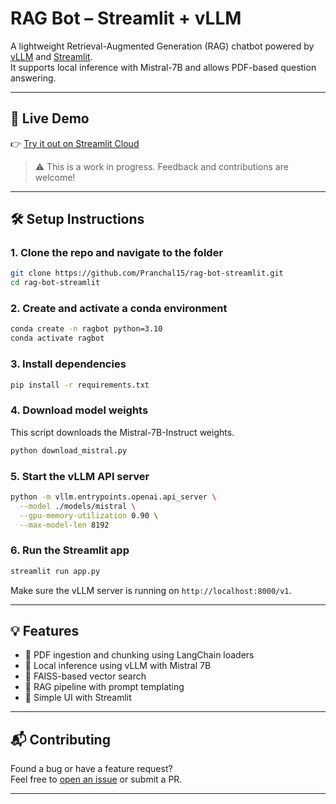 # RAG Bot – Streamlit + vLLM

A lightweight Retrieval-Augmented Generation (RAG) chatbot powered by [vLLM](https://github.com/vllm-project/vllm) and [Streamlit](https://streamlit.io).  
It supports local inference with Mistral-7B and allows PDF-based question answering.

---

## 🚀 Live Demo

👉 [Try it out on Streamlit Cloud](https://pranchal15-rag-bot-streamlit-app-5kqfex.streamlit.app/)

> ⚠️ This is a work in progress. Feedback and contributions are welcome!

---

## 🛠️ Setup Instructions

### 1. Clone the repo and navigate to the folder
```bash
git clone https://github.com/Pranchal15/rag-bot-streamlit.git
cd rag-bot-streamlit
```

### 2. Create and activate a conda environment
```bash
conda create -n ragbot python=3.10
conda activate ragbot
```

### 3. Install dependencies
```bash
pip install -r requirements.txt
```

### 4. Download model weights
This script downloads the Mistral-7B-Instruct weights.
```bash
python download_mistral.py
```

### 5. Start the vLLM API server
```bash
python -m vllm.entrypoints.openai.api_server \
  --model ./models/mistral \
  --gpu-memory-utilization 0.90 \
  --max-model-len 8192
```

### 6. Run the Streamlit app
```bash
streamlit run app.py
```

Make sure the vLLM server is running on `http://localhost:8000/v1`.

---

## 💡 Features

- 🔎 PDF ingestion and chunking using LangChain loaders
- 🤖 Local inference using vLLM with Mistral 7B
- 🧠 FAISS-based vector search
- 🎯 RAG pipeline with prompt templating
- 🧪 Simple UI with Streamlit

---

## 📬 Contributing

Found a bug or have a feature request?  
Feel free to [open an issue]((https://github.com/Pranchal15/RAG_bot_streamlit/issues/new)[https://github.com/Pranchal15/RAG_bot_streamlit/issues/new]) or submit a PR.

---
